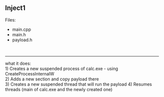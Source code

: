 Inject1
--
 Files:<br/>
+ main.cpp
+ main.h
+ payload.h
<br/>
<hr/>
what it does:<br/>
1) Creates a new suspended process of calc.exe - using CreateProcessInternalW<br/>
2) Adds a new section and copy payload there<br/>
3) Creates a new suspended thread that will run the payload
4) Resumes threads (main of calc.exe and the newly created one)

